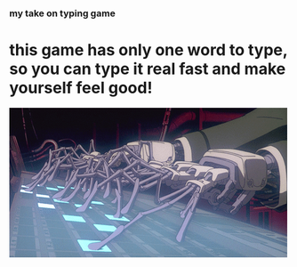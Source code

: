 ### my take on typing game
# this game has only one word to type, so you can type it real fast and make yourself feel good!
![gits](https://raw.githubusercontent.com/nutatio/kakava/master/GroundedInsecureAmericancurl-size_restricted.gif)